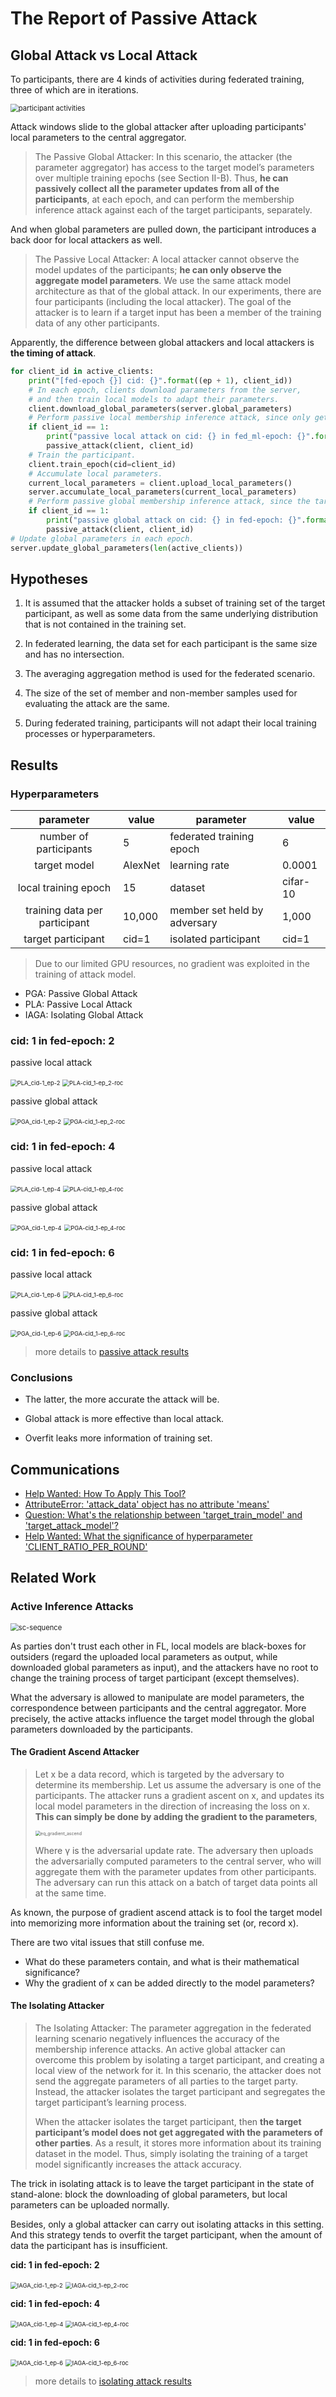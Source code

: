 # The Report of Passive Attack

<!--The results of membership inference attack in federated learning will be unfolded, and it's black magic may interest you with relevant prior knowledge.-->

## Global Attack vs Local Attack

To participants, there are 4 kinds of activities during federated training, three of which are in iterations.

<img src="imgs/participant-activities.svg" alt="participant activities" style="zoom: 80%;" />

Attack windows slide to the global attacker after uploading  participants' local parameters to the central aggregator.

> The Passive Global Attacker: In this scenario, the attacker (the parameter aggregator) has access to the target model’s parameters over multiple training epochs (see Section II-B). Thus, **he can passively collect all the parameter updates from all of the participants**, at each epoch, and can perform the membership inference attack against each of the target participants, separately.

And when global parameters are pulled down, the participant introduces a back door for local attackers as well.

> The Passive Local Attacker: A local attacker cannot observe the model updates of the participants; **he can only observe the aggregate model parameters**. We use the same attack model architecture as that of the global attack. In our experiments, there are four participants (including the local attacker). The goal of the attacker is to learn if a target input has been a member of the training data of any other participants. 

Apparently, the difference between global attackers and local attackers is **the timing of attack**. 

```python
for client_id in active_clients:
    print("[fed-epoch {}] cid: {}".format((ep + 1), client_id))
    # In each epoch, clients download parameters from the server,
    # and then train local models to adapt their parameters.
    client.download_global_parameters(server.global_parameters)
    # Perform passive local membership inference attack, since only get global parameters.
    if client_id == 1:
        print("passive local attack on cid: {} in fed_ml-epoch: {}".format((ep + 1), client_id))
        passive_attack(client, client_id)
    # Train the participant.
    client.train_epoch(cid=client_id)
    # Accumulate local parameters.
    current_local_parameters = client.upload_local_parameters()
    server.accumulate_local_parameters(current_local_parameters)
    # Perform passive global membership inference attack, since the target model's parameters are informed.
    if client_id == 1:
        print("passive global attack on cid: {} in fed-epoch: {}".format((ep + 1), client_id))
        passive_attack(client, client_id)
# Update global parameters in each epoch.
server.update_global_parameters(len(active_clients))
```

## Hypotheses

1. It is assumed that the attacker holds a subset of training set of the target participant, as well as some data from the same underlying distribution that is not contained in the training set.

2. In federated learning, the data set for each participant is the same size and has no intersection.
3. The averaging aggregation method is used for the federated scenario.
4. The size of the set of member and non-member samples  used for evaluating the attack are the same.
5. During federated training, participants will not adapt their local training processes or hyperparameters.

## Results

### Hyperparameters

|           parameter           | value   | parameter                    | value    |
| :---------------------------: | ------- | ---------------------------- | -------- |
|    number of participants     | 5       | federated training epoch     | 6        |
|         target model          | AlexNet | learning rate                | 0.0001   |
|     local training epoch      | 15      | dataset                      | cifar-10 |
| training data per participant | 10,000  | member set held by adversary | 1,000    |
|      target participant       | cid=1   | isolated participant         | cid=1    |

> Due to our limited GPU resources, no gradient was exploited in the training of attack model. 

- PGA: Passive Global Attack
- PLA: Passive Local Attack
- IAGA: Isolating Global Attack

### cid: 1 in fed-epoch: 2

passive local attack

<img src="imgs/PLA_cid-1_ep-2.png" alt="PLA_cid-1_ep-2" style="zoom: 67%;" />

<img src="imgs/PLA-cid_1-ep_2-roc.png" alt="PLA-cid_1-ep_2-roc" style="zoom: 67%;" />

passive global attack 

<img src="imgs/PGA_cid-1_ep-2.png" alt="PGA_cid-1_ep-2" style="zoom: 67%;" />

<img src="imgs/PGA-cid_1-ep_2-roc.png" alt="PGA-cid_1-ep_2-roc" style="zoom: 67%;" />

### cid: 1 in fed-epoch: 4

passive local attack

<img src="imgs/PLA_cid-1_ep-4.png" alt="PLA_cid-1_ep-4" style="zoom: 67%;" />

<img src="imgs/PLA-cid_1-ep_4-roc.png" alt="PLA-cid_1-ep_4-roc" style="zoom: 67%;" />

passive global attack 

<img src="imgs/PGA_cid-1_ep-4.png" alt="PGA_cid-1_ep-4" style="zoom: 67%;" />

<img src="imgs/PGA-cid_1-ep_4-roc.png" alt="PGA-cid_1-ep_4-roc" style="zoom: 67%;" />

### cid: 1 in fed-epoch: 6

passive local attack

<img src="imgs/PLA_cid-1_ep-6.png" alt="PLA_cid-1_ep-6" style="zoom: 67%;" />

<img src="imgs/PLA-cid_1-ep_6-roc.png" alt="PLA-cid_1-ep_6-roc" style="zoom: 67%;" />

passive global attack

<img src="imgs/PGA_cid-1_ep-6.png" alt="PGA_cid-1_ep-6" style="zoom: 67%;" />

<img src="imgs/PGA-cid_1-ep_6-roc.png" alt="PGA-cid_1-ep_6-roc" style="zoom: 67%;" />

> more details to [passive attack results](./passive_attack_results.txt)  

### Conclusions

- The latter, the more accurate the attack will be.

- Global attack is more effective than local attack.

- Overfit leaks more information of training set.

## Communications

- [Help Wanted: How To Apply This Tool?](https://github.com/privacytrustlab/ml_privacy_meter/issues/18)
- [AttributeError: 'attack_data' object has no attribute 'means'](https://github.com/privacytrustlab/ml_privacy_meter/issues/19)
- [Question: What's the relationship between 'target_train_model' and 'target_attack_model'?](https://github.com/privacytrustlab/ml_privacy_meter/issues/22)
- [Help Wanted: What the significance of hyperparameter 'CLIENT_RATIO_PER_ROUND'](https://github.com/Zing22/tf-fed-demo/issues/1)

## Related Work

### Active Inference Attacks

<img src="imgs/sc-sequence.svg" alt="sc-sequence" style="zoom:80%;" />

As parties don't trust each other in FL, local models are black-boxes for outsiders (regard the uploaded local parameters as output, while downloaded global parameters as input), and the attackers have no root to change the training process of target participant (except themselves).

What the adversary is allowed to manipulate are model parameters, the correspondence between participants and the central aggregator. More precisely, the active attacks influence the target model through the global parameters downloaded by the participants. 

#### The Gradient Ascend Attacker

> Let x be a data record, which is targeted by the adversary to determine its membership. Let us assume the adversary is one of the participants. The attacker runs a gradient ascent on x, and updates its local model parameters in the direction of increasing the loss on x. **This can simply be done by adding the gradient to the parameters**,
>
> <img src="imgs/eq_gradient_ascend.png" alt="eq_gradient_ascend" style="zoom: 50%;" />
>
> Where γ is the adversarial update rate. The adversary then uploads the adversarially computed parameters to the central server, who will aggregate them with the parameter updates from other participants. The adversary can run this attack on a batch of target data points all at the same time.

As known, the purpose of gradient ascend attack is to fool the target model into memorizing more information about the training set (or, record x).

There are two vital issues that still confuse me.

- What do these parameters contain, and what is their mathematical significance?
- Why the gradient of x can be added directly to the model parameters? 

#### The Isolating Attacker

> The Isolating Attacker: The parameter aggregation in the federated learning scenario negatively influences the accuracy of the membership inference attacks. An active global attacker can overcome this problem by isolating a target participant, and creating a local view of the network for it. In this scenario, the attacker does not send the aggregate parameters of all parties to the target party. Instead, the attacker isolates the target participant and segregates the target participant’s learning process.
>
> When the attacker isolates the target participant, then **the target participant’s model does not get aggregated with the parameters of other parties**. As a result, it stores more information about its training dataset in the model. Thus, simply isolating the training of a target model significantly increases the attack accuracy. 

The trick in isolating attack is to leave the target participant in the state of stand-alone: block the downloading of global parameters, but local parameters can be uploaded normally. 

Besides, only a global attacker can carry out isolating attacks in this setting. And this strategy tends to overfit the target participant, when the amount of data the participant has is insufficient.

**cid: 1 in fed-epoch: 2**

<img src="imgs/IAGA_cid-1_ep-2.png" alt="IAGA_cid-1_ep-2" style="zoom:67%;" />

<img src="imgs/IAGA-cid_1-ep_2-roc.png" alt="IAGA-cid_1-ep_2-roc" style="zoom:67%;" />

**cid: 1 in fed-epoch: 4**

<img src="imgs/IAGA_cid-1_ep-4.png" alt="IAGA_cid-1_ep-4" style="zoom:67%;" />

<img src="imgs/IAGA-cid_1-ep_4-roc.png" alt="IAGA-cid_1-ep_4-roc" style="zoom:67%;" />

**cid: 1 in fed-epoch: 6**

<img src="imgs/IAGA_cid-1_ep-6.png" alt="IAGA_cid-1_ep-6" style="zoom:67%;" />

<img src="imgs/IAGA-cid_1-ep_6-roc.png" alt="IAGA-cid_1-ep_6-roc" style="zoom:67%;" />

> more details to [isolating attack results](./isolating_attack_results.txt)